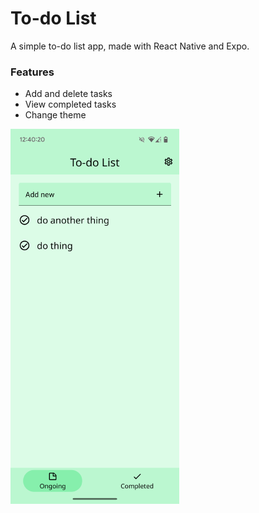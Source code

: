 # To-do List
A simple to-do list app, made with React Native and Expo.
### Features
- Add and delete tasks
- View completed tasks
- Change theme

![Screenshot](screenshot.png)
